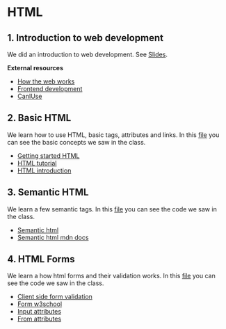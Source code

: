 # HTML

## 1. Introduction to web development

We did an introduction to web development. See [Slides](https://github.com/KeepCoding-FAM-Expleo-2022/curso-frontend/tree/main/html-day/html.pdf).

**External resources**

- [How the web works](https://developer.mozilla.org/en-US/docs/Learn/Getting_started_with_the_web/How_the_Web_works)
- [Frontend development](https://developer.mozilla.org/en-US/docs/Learn/Front-end_web_developer)
- [CanIUse](https://caniuse.com/)

## 2. Basic HTML

We learn how to use HTML, basic tags, attributes and links. In this [file](https://github.com/kevinccbsg/talentum-html/blob/main/day-one/index.html) you can see the basic concepts we saw in the class.

- [Getting started HTML](https://developer.mozilla.org/en-US/docs/Learn/HTML/Introduction_to_HTML/Getting_started)
- [HTML tutorial](https://www.w3schools.com/html/)
- [HTML introduction](https://www.w3schools.com/html/html_intro.asp)

## 3. Semantic HTML

We learn a few semantic tags. In this [file](https://github.com/kevinccbsg/talentum-html/blob/main/day-one/semantic.html) you can see the code we saw in the class.

- [Semantic html](https://www.w3schools.com/html/html5_semantic_elements.asp)
- [Semantic html mdn docs](https://developer.mozilla.org/en-US/docs/Glossary/Semantics)

## 4. HTML Forms

We learn a how html forms and their validation works. In this [file](https://github.com/kevinccbsg/talentum-html/blob/main/day-one/form.html) you can see the code we saw in the class.

- [Client side form validation](https://developer.mozilla.org/en-US/docs/Learn/Forms/Form_validation)
- [Form w3school](https://www.w3schools.com/html/html_forms.asp)
- [Input attributes](https://www.w3schools.com/html/html_form_attributes.asp)
- [From attributes](https://www.w3schools.com/html/html_forms_attributes.asp)
